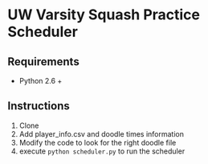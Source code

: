 # UW Varsity Squash Practice Scheduler

## Requirements
- Python 2.6 + 

## Instructions
1. Clone
2. Add player_info.csv and doodle times information
3. Modify the code to look for the right doodle file
4. execute `python scheduler.py` to run the scheduler

